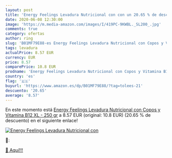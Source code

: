 ```yaml
---
layout: post
title: 'Energy Feelings Levadura Nutricional con con un 20.65 % de descuento'
date: 2020-06-08 12:30:00
image: 'https://m.media-amazon.com/images/I/419PC-9KWBL._SL200_.jpg'
comments: true
category: ofertas
author: ring
slug: 'B01MF79E88-es Energy Feelings Levadura Nutricional con Copos y Vitamina...'
tags: levadura
actualPrice: 8.57 EUR
currency: EUR
price: 8.57
comparePrice: 10.8 EUR
prodname: 'Energy Feelings Levadura Nutricional con Copos y Vitamina B12  XL - 250 gr'
country: 'es'
flag: '🇪🇸'
buyurl: 'https://www.amazon.es/dp/B01MF79E88/?tag=tolees-21'
descuento: '20.65'
average: '8.57'
---
```


En este momento está [Energy Feelings Levadura Nutricional con Copos y Vitamina B12  XL - 250 gr](https://www.amazon.es/dp/B01MF79E88/?tag=tolees-21) a 8.57 EUR (original: 10.8 EUR) (20.65 %  de descuento) en el siguiente enlace!

[![Energy Feelings Levadura Nutricional con](https://m.media-amazon.com/images/I/419PC-9KWBL._SL200_.jpg)](https://www.amazon.es/dp/B01MF79E88/?tag=tolees-21)

🔎:


[🛒 Aquí!!!](https://www.amazon.es/dp/B01MF79E88/?tag=tolees-21)
